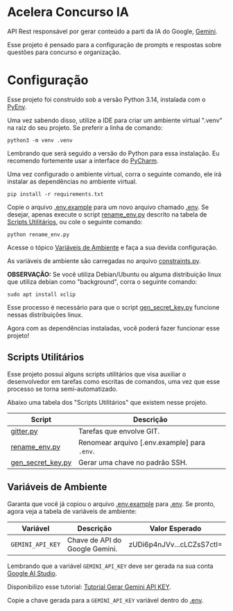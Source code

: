 # Acelera Concurso IA
API Rest responsável por gerar conteúdo a parti da IA do Google, [Gemini](https://gemini.google.com/).

Esse projeto é pensado para a configuração de prompts e respostas sobre questões para concurso e organização.

# Configuração
Esse projeto foi construído sob a versão Python 3.14, instalada com o [PyEnv](https://github.com/pyenv/pyenv).

Uma vez sabendo disso, utilize a IDE para criar um ambiente virtual ".venv" na raiz do seu projeto. Se preferir a linha de comando:
```commandline
python3 -m venv .venv
```
Lembrando que será seguido a versão do Python para essa instalação. Eu recomendo fortemente usar a interface do [PyCharm](https://www.jetbrains.com/pycharm).

Uma vez configurado o ambiente virtual, corra o seguinte comando, ele irá instalar as dependências no ambiente virtual.
```commandline
pip install -r requirements.txt
```
Copie o arquivo [.env.example](.env.example) para um novo arquivo chamado [.env](.env). Se desejar, apenas execute o script [rename_env.py](rename_env.py) descrito
na tabela de [Scripts Utilitários](#scripts-utilitários), ou cole o seguinte comando:
```commandline
python rename_env.py
```
Acesse o tópico [Variáveis de Ambiente](#variáveis-de-ambiente) e faça a sua devida configuração.

As variáveis de ambiente são carregadas no arquivo [constraints.py](/src/core/constraints.py).

**OBSERVAÇÃO:** Se você utiliza Debian/Ubuntu ou alguma distribuição linux que utiliza debian como "background", corra o seguinte comando:
```commandline
sudo apt install xclip
```
Esse processo é necessário para que o script [gen_secret_key.py](gen_secret_key.py) funcione nessas distribuições linux.

Agora com as dependências instaladas, você poderá fazer funcionar esse projeto!

## Scripts Utilitários
Esse projeto possui alguns scripts utilitários que visa auxiliar o desenvolvedor em tarefas como escritas de comandos, uma vez que esse processo se torna semi-automatizado.

Abaixo uma tabela dos "Scripts Utilitários" que existem nesse projeto.

| Script                                 | Descrição                                    |
|----------------------------------------|----------------------------------------------|
| [gitter.py](gitter.py)                 | Tarefas que envolve GIT.                     |
| [rename_env.py](rename_env.py)         | Renomear arquivo [.env.example] para `.env`. |
| [gen_secret_key.py](gen_secret_key.py) | Gerar uma chave no padrão SSH.               |

## Variáveis de Ambiente
Garanta que você já copiou o arquivo [.env.example](.env.example) para [.env](.env). Se pronto, agora veja a tabela de variáveis de ambiente:

| Variável         | Descrição                      | Valor Esperado            |
|------------------|--------------------------------|---------------------------|
| `GEMINI_API_KEY` | Chave de API do Google Gemini. | zUDi6p4nJVv...cLCZsS7ctI= |

Lembrando que a variável `GEMINI_API_KEY` deve ser gerada na sua conta [Google AI Studio](https://aistudio.google.com/).

Disponibilizo esse tutorial: [Tutorial Gerar Gemini API KEY](https://ai.google.dev/gemini-api/docs/api-key).

Copie a chave gerada para a `GEMINI_API_KEY` variável dentro do [.env](.env).
